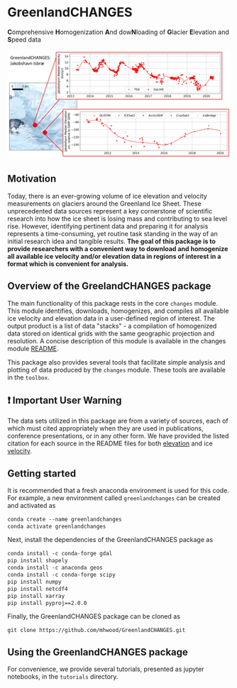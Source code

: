 # GreenlandCHANGES
**C**omprehensive **H**omogenization **A**nd dow**N**loading of **G**lacier **E**levation and **S**peed data

![Jakobshavn Example](https://github.com/mhwood/GreenlandCHANGES/blob/master/jakobshavn_example.jpg)

## Motivation
Today, there is an ever-growing volume of ice elevation and velocity measurements on glaciers around the Greenland Ice Sheet. These unprecedented data sources represent a key cornerstone of scientific research into how the ice sheet is losing mass and contributing to sea level rise. However, identifying pertinent data and preparing it for analysis represents a time-consuming, yet routine task standing in the way of an initial research idea and tangible results. **The goal of this package is to provide researchers with a convenient way to download and homogenize all available ice velocity and/or elevation data in regions of interest in a format which is convenient for analysis.**

## Overview of the GreelandCHANGES package

The main functionality of this package rests in the core `changes` module. This module identifies, downloads, homogenizes, and compiles all available ice velocity and elevation data in a user-defined region of interest. The output product is a list of data "stacks" - a compilation of homogenized data stored on identical grids with the same geographic projection and resolution. A concise description of this module is available in the changes module [README](https://github.com/mhwood/GreenlandCHANGES/blob/master/changes/README.md).

This package also provides several tools that facilitate simple analysis and plotting of data produced by the `changes` module. These tools are available in the `toolbox`.

## :exclamation: Important User Warning
The data sets utilized in this package are from a variety of sources, each of which must cited appropriately when they are used in publications, conference presentations, or in any other form. We have provided the listed citation for each source in the README files for both [elevation](https://github.com/mhwood/GreenlandCHANGES/blob/master/changes/elevation/README.md) and ice [velocity](https://github.com/mhwood/GreenlandCHANGES/blob/master/changes/velocity/README.md). 

## Getting started
It is recommended that a fresh anaconda environment is used for this code. For example, a new environment called `greenlandchanges` can be created and activated as
```
conda create --name greenlandchanges
conda activate greenlandchanges
```

Next, install the dependencies of the GreenlandCHANGES package as
```
conda install -c conda-forge gdal
pip install shapely
conda install -c anaconda geos
conda install -c conda-forge scipy
pip install numpy
pip install netcdf4
pip install xarray
pip install pyproj==2.0.0
```

Finally, the GreenlandCHANGES package can be cloned as 
```
git clone https://github.com/mhwood/GreenlandCHANGES.git
```

## Using the GreenlandCHANGES package
For convenience, we provide several tutorials, presented as jupyter notebooks, in the `tutorials` directory.
